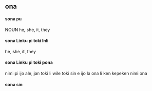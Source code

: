 ## ona

#### sona pu

NOUN he, she, it, they

#### sona Linku pi toki Inli

he, she, it, they

#### sona Linku pi toki pona

nimi pi ijo ale; jan toki li wile toki sin e ijo la ona li ken kepeken nimi ona

#### sona sin

